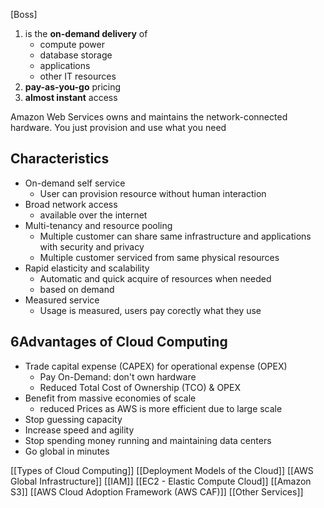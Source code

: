 [Boss]
1. is the **on-demand delivery** of
	- compute power
	- database storage
	- applications
	- other IT resources
2. **pay-as-you-go** pricing
3. **almost instant** access

Amazon Web Services owns and maintains the network-connected hardware. You just provision and use what you need

## Characteristics
- On-demand self service
	- User can provision resource without human interaction
- Broad network access
	- available over the internet
- Multi-tenancy and resource pooling
	- Multiple customer can share same infrastructure and applications with security and privacy
	- Multiple customer serviced from same physical resources
- Rapid elasticity and scalability
	- Automatic and quick acquire of resources when needed
	- based on demand
- Measured service
	- Usage is measured, users pay corectly what they use

## **6Advantages** of Cloud Computing
- Trade capital expense (CAPEX) for operational expense (OPEX)
	- Pay On-Demand: don't own hardware
	- Reduced Total Cost of Ownership (TCO) & OPEX
- Benefit from massive economies of scale
	- reduced Prices as AWS is more efficient due to large scale
- Stop guessing capacity
- Increase speed and agility
- Stop spending money running and maintaining data centers
- Go global in minutes


[[Types of Cloud Computing]]
[[Deployment Models of the Cloud]]
[[AWS Global Infrastructure]]
[[IAM]]
[[EC2 - Elastic Compute Cloud]]
[[Amazon S3]]
[[AWS Cloud Adoption Framework (AWS CAF)]]
[[Other Services]]

